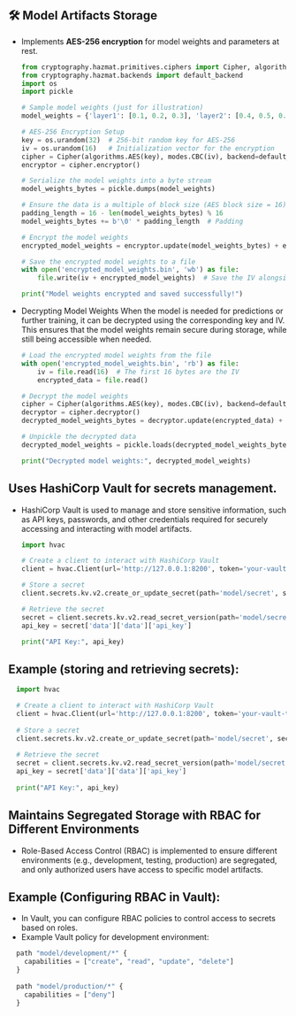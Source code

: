 
## 🛠️ Model Artifacts Storage
- Implements **AES-256 encryption** for model weights and parameters at rest.

    ```python
    from cryptography.hazmat.primitives.ciphers import Cipher, algorithms, modes
    from cryptography.hazmat.backends import default_backend
    import os
    import pickle
    
    # Sample model weights (just for illustration)
    model_weights = {'layer1': [0.1, 0.2, 0.3], 'layer2': [0.4, 0.5, 0.6]}
    
    # AES-256 Encryption Setup
    key = os.urandom(32)  # 256-bit random key for AES-256
    iv = os.urandom(16)   # Initialization vector for the encryption
    cipher = Cipher(algorithms.AES(key), modes.CBC(iv), backend=default_backend())
    encryptor = cipher.encryptor()
    
    # Serialize the model weights into a byte stream
    model_weights_bytes = pickle.dumps(model_weights)
    
    # Ensure the data is a multiple of block size (AES block size = 16)
    padding_length = 16 - len(model_weights_bytes) % 16
    model_weights_bytes += b'\0' * padding_length  # Padding
    
    # Encrypt the model weights
    encrypted_model_weights = encryptor.update(model_weights_bytes) + encryptor.finalize()
    
    # Save the encrypted model weights to a file
    with open('encrypted_model_weights.bin', 'wb') as file:
        file.write(iv + encrypted_model_weights)  # Save the IV alongside the encrypted data
    
    print("Model weights encrypted and saved successfully!")
    ```


- Decrypting Model Weights
When the model is needed for predictions or further training, it can be decrypted using the corresponding key and IV. This ensures that the model weights remain secure during storage, while still being accessible when needed.

    ```python
    # Load the encrypted model weights from the file
    with open('encrypted_model_weights.bin', 'rb') as file:
        iv = file.read(16)  # The first 16 bytes are the IV
        encrypted_data = file.read()
    
    # Decrypt the model weights
    cipher = Cipher(algorithms.AES(key), modes.CBC(iv), backend=default_backend())
    decryptor = cipher.decryptor()
    decrypted_model_weights_bytes = decryptor.update(encrypted_data) + decryptor.finalize()
    
    # Unpickle the decrypted data
    decrypted_model_weights = pickle.loads(decrypted_model_weights_bytes)
    
    print("Decrypted model weights:", decrypted_model_weights)
    ```

## Uses HashiCorp Vault for secrets management.
- HashiCorp Vault is used to manage and store sensitive information, such as API keys, passwords, and other credentials required for securely accessing and interacting with model artifacts.
  ```python
  import hvac

  # Create a client to interact with HashiCorp Vault
  client = hvac.Client(url='http://127.0.0.1:8200', token='your-vault-token')
  
  # Store a secret
  client.secrets.kv.v2.create_or_update_secret(path='model/secret', secret={'api_key': 'your-api-key'})
  
  # Retrieve the secret
  secret = client.secrets.kv.v2.read_secret_version(path='model/secret')
  api_key = secret['data']['data']['api_key']
  
  print("API Key:", api_key)
  ```
## Example (storing and retrieving secrets):
  ```python
    import hvac
  
    # Create a client to interact with HashiCorp Vault
    client = hvac.Client(url='http://127.0.0.1:8200', token='your-vault-token')
    
    # Store a secret
    client.secrets.kv.v2.create_or_update_secret(path='model/secret', secret={'api_key': 'your-api-key'})
    
    # Retrieve the secret
    secret = client.secrets.kv.v2.read_secret_version(path='model/secret')
    api_key = secret['data']['data']['api_key']
    
    print("API Key:", api_key)
  ```
## Maintains Segregated Storage with RBAC for Different Environments
- Role-Based Access Control (RBAC) is implemented to ensure different environments (e.g., development, testing, production) are segregated, and only authorized users have access to specific model artifacts.

## Example (Configuring RBAC in Vault):
- In Vault, you can configure RBAC policies to control access to secrets based on roles.
- Example Vault policy for development environment:
```python
  path "model/development/*" {
    capabilities = ["create", "read", "update", "delete"]
  }
  
  path "model/production/*" {
    capabilities = ["deny"]
  }
```
  



  
